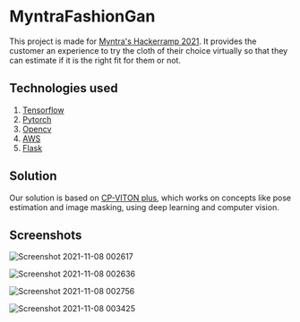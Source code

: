 # MyntraFashionGan


This project is made for [Myntra's Hackerramp 2021](https://dare2compete.com/competition/myntra-hackerramp-campus-edition-2021-myntra-201010).
It provides the customer an experience to try the cloth of their choice virtually so that they can estimate if it is the right fit for them or not.

## Technologies used

1. [Tensorflow](https://www.tensorflow.org/)
2. [Pytorch](https://pytorch.org/)
3. [Opencv](https://opencv.org/)
4. [AWS](https://aws.amazon.com/)
5. [Flask](https://flask.palletsprojects.com/en/2.0.x/)

## Solution 

Our solution is based on [CP-VITON plus](https://minar09.github.io/cpvtonplus/cvprw20_cpvtonplus.pdf), which works on concepts like pose estimation and image masking, using deep learning and computer vision.

## Screenshots 

![Screenshot 2021-11-08 002617](https://user-images.githubusercontent.com/63014515/140660144-4a0f0e05-c3d8-4f5b-a7b4-42bd1864db43.png)

![Screenshot 2021-11-08 002636](https://user-images.githubusercontent.com/63014515/140660213-1e455162-f758-4cc7-9091-1f8a32d9f2ee.png)

![Screenshot 2021-11-08 002756](https://user-images.githubusercontent.com/63014515/140660216-cac8cf35-8055-4112-9f53-21c3df420186.png)

![Screenshot 2021-11-08 003425](https://user-images.githubusercontent.com/63014515/140660219-d5eb46a1-05d3-4e89-8f3f-a9afd1ee03c8.png)
